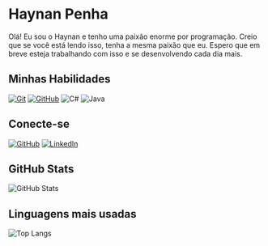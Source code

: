 # Haynan Penha

Olá! Eu sou o Haynan e tenho uma paixão enorme por programação. Creio que se você está lendo isso, tenha a mesma paixão que eu. Espero que em breve esteja trabalhando com isso e se desenvolvendo cada dia mais.

## Minhas Habilidades

[![Git](https://img.shields.io/badge/Git-000?style=for-the-badge&logo=git&logoColor=white)](https://git-scm.com/)
[![GitHub](https://img.shields.io/badge/GitHub-000?style=for-the-badge&logo=github&logoColor=white)](https://github.com/)
![C#](https://img.shields.io/badge/C%23-000?style=for-the-badge&logo=c-sharp&logoColor=823085)
![Java](https://img.shields.io/badge/Java-000?style=for-the-badge&logo=java)

## Conecte-se

[![GitHub](https://img.shields.io/badge/GitHub-000000?style=for-the-badge&logo=github&logoColor=white)](https://github.com/Haynan)
[![LinkedIn](https://img.shields.io/badge/LinkedIn-000?style=for-the-badge&logo=linkedin&logoColor=white)](https://www.linkedin.com/in/haynan-penha/)

## GitHub Stats

![GitHub Stats](https://github-readme-stats.vercel.app/api?username=Haynan&theme=transparent&bg_color=000&border_color=30A3DC&show_icons=true&icon_color=30A3DC&title_color=E94D5F&text_color=FFF)

## Linguagens mais usadas

![Top Langs](https://github-readme-stats-git-masterrstaa-rickstaa.vercel.app/api/top-langs/?username=Haynan&bg_color=000&border_color=30A3DC&title_color=E94D5F&text_color=FFF)